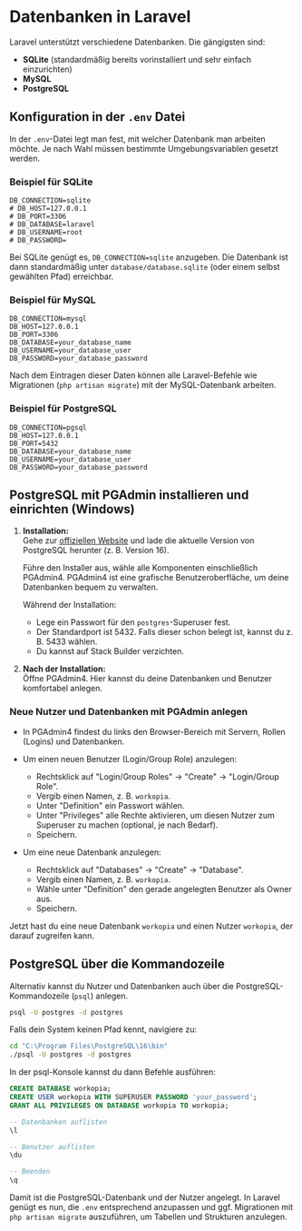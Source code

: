 # Datenbanken in Laravel

Laravel unterstützt verschiedene Datenbanken. Die gängigsten sind:

- **SQLite** (standardmäßig bereits vorinstalliert und sehr einfach einzurichten)
- **MySQL**
- **PostgreSQL**

## Konfiguration in der `.env` Datei

In der `.env`-Datei legt man fest, mit welcher Datenbank man arbeiten möchte. Je nach Wahl müssen bestimmte Umgebungsvariablen gesetzt werden.

### Beispiel für SQLite

```env
DB_CONNECTION=sqlite
# DB_HOST=127.0.0.1
# DB_PORT=3306
# DB_DATABASE=laravel
# DB_USERNAME=root
# DB_PASSWORD=
```

Bei SQLite genügt es, `DB_CONNECTION=sqlite` anzugeben. Die Datenbank ist dann standardmäßig unter `database/database.sqlite` (oder einem selbst gewählten Pfad) erreichbar.

### Beispiel für MySQL

```env
DB_CONNECTION=mysql
DB_HOST=127.0.0.1
DB_PORT=3306
DB_DATABASE=your_database_name
DB_USERNAME=your_database_user
DB_PASSWORD=your_database_password
```

Nach dem Eintragen dieser Daten können alle Laravel-Befehle wie Migrationen (`php artisan migrate`) mit der MySQL-Datenbank arbeiten.

### Beispiel für PostgreSQL

```env
DB_CONNECTION=pgsql
DB_HOST=127.0.0.1
DB_PORT=5432
DB_DATABASE=your_database_name
DB_USERNAME=your_database_user
DB_PASSWORD=your_database_password
```

## PostgreSQL mit PGAdmin installieren und einrichten (Windows)

1. **Installation:**  
   Gehe zur [offiziellen Website](https://www.postgresql.org/download/windows/) und lade die aktuelle Version von PostgreSQL herunter (z. B. Version 16).  
   
   Führe den Installer aus, wähle alle Komponenten einschließlich PGAdmin4. PGAdmin4 ist eine grafische Benutzeroberfläche, um deine Datenbanken bequem zu verwalten.

   Während der Installation:
   - Lege ein Passwort für den `postgres`-Superuser fest.
   - Der Standardport ist 5432. Falls dieser schon belegt ist, kannst du z. B. 5433 wählen.
   - Du kannst auf Stack Builder verzichten.

2. **Nach der Installation:**  
   Öffne PGAdmin4. Hier kannst du deine Datenbanken und Benutzer komfortabel anlegen.

### Neue Nutzer und Datenbanken mit PGAdmin anlegen

- In PGAdmin4 findest du links den Browser-Bereich mit Servern, Rollen (Logins) und Datenbanken.

- Um einen neuen Benutzer (Login/Group Role) anzulegen:
  - Rechtsklick auf "Login/Group Roles" → "Create" → "Login/Group Role".
  - Vergib einen Namen, z. B. `workopia`.
  - Unter "Definition" ein Passwort wählen.
  - Unter "Privileges" alle Rechte aktivieren, um diesen Nutzer zum Superuser zu machen (optional, je nach Bedarf).
  - Speichern.

- Um eine neue Datenbank anzulegen:
  - Rechtsklick auf "Databases" → "Create" → "Database".
  - Vergib einen Namen, z. B. `workopia`.
  - Wähle unter "Definition" den gerade angelegten Benutzer als Owner aus.
  - Speichern.

Jetzt hast du eine neue Datenbank `workopia` und einen Nutzer `workopia`, der darauf zugreifen kann.

## PostgreSQL über die Kommandozeile

Alternativ kannst du Nutzer und Datenbanken auch über die PostgreSQL-Kommandozeile (`psql`) anlegen.

```bash
psql -U postgres -d postgres
```

Falls dein System keinen Pfad kennt, navigiere zu:

```bash
cd "C:\Program Files\PostgreSQL\16\bin"
./psql -U postgres -d postgres
```

In der psql-Konsole kannst du dann Befehle ausführen:

```sql
CREATE DATABASE workopia;
CREATE USER workopia WITH SUPERUSER PASSWORD 'your_password';
GRANT ALL PRIVILEGES ON DATABASE workopia TO workopia;

-- Datenbanken auflisten
\l

-- Benutzer auflisten
\du

-- Beenden
\q
```

Damit ist die PostgreSQL-Datenbank und der Nutzer angelegt. In Laravel genügt es nun, die `.env` entsprechend anzupassen und ggf. Migrationen mit `php artisan migrate` auszuführen, um Tabellen und Strukturen anzulegen.